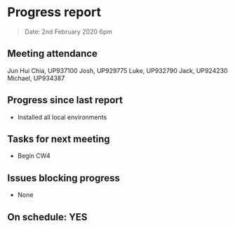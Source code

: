 # Progress report

> Date: 2nd February 2020 6pm

## Meeting attendance

Jun Hui Chia, UP937100
Josh, UP929775
Luke, UP932790
Jack, UP924230
Michael, UP934387

## Progress since last report

* Installed all local environments

## Tasks for next meeting

* Begin CW4

## Issues blocking progress

* None

## On schedule: YES

